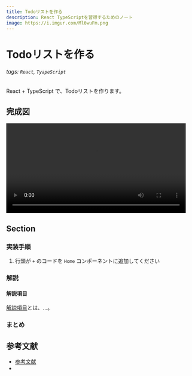 ```yaml
---
title: Todoリストを作る
description: React TypeScriptを習得するためのノート
image: https://i.imgur.com/Ml6wuFm.png
---
```


# Todoリストを作る

###### tags: `React`, `TyapeScript`

<style>
.markdown-body img{
  display: block;
  width: 80%;
  margin: 0 auto;
}
.markdown-body .code-filename{
  display: block;
  position: relative;
  width: max-content;
  margin: 0 0 -34px auto;
  padding: 0 0.5em;
  right: 0;
  font-family: monospace;
  font-size: 12px;
  background: rgba(0, 0, 0, 0.15);
}
.markdown-body .colorsample{
  display: inline-block;
  width: 1em;
  height: 1em;
  vertical-align: middle;
  border: solid 1px #333;
  margin-right: 0.2em;
}
.markdown-body pre{
  max-height: 80vh;
}
</style>

React + TypeScript で、Todoリストを作ります。

## 完成図

<video src="https://drive.google.com/uc?id=1cn9As-pb9ZlAZzVYqb7X0RUArR9zff8x" type="video/mp4" autoplay controls loop playsinline  width="480"></video>

## Section

### 実装手順

1. 行頭が `+` のコードを `Home` コンポーネントに追加してください

### 解説

#### 解説項目

[解説項目](https://hoge)とは、...。

### まとめ

## 参考文献

* [参考文献]("hoge")
* 